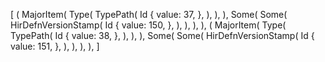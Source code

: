 [
    (
        MajorItem(
            Type(
                TypePath(
                    Id {
                        value: 37,
                    },
                ),
            ),
        ),
        Some(
            Some(
                HirDefnVersionStamp(
                    Id {
                        value: 150,
                    },
                ),
            ),
        ),
    ),
    (
        MajorItem(
            Type(
                TypePath(
                    Id {
                        value: 38,
                    },
                ),
            ),
        ),
        Some(
            Some(
                HirDefnVersionStamp(
                    Id {
                        value: 151,
                    },
                ),
            ),
        ),
    ),
]